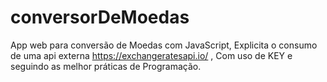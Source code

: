 # conversorDeMoedas
App web para conversão de Moedas com JavaScript, Explicita o consumo de uma api externa https://exchangeratesapi.io/ , Com uso de KEY e seguindo as melhor práticas de Programação.
